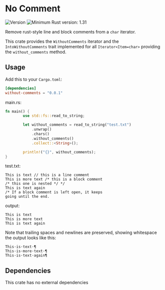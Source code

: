 # No Comment

![Version](https://img.shields.io/badge/Version-0.0.1-red.svg)
![Minimum Rust version: 1.31](https://img.shields.io/badge/Minimum%20Rust%20Version-1.31-brightgreen.svg)

Remove rust-style line and block comments from a `char` iterator.

This crate provides the `WithoutComments` iterator and the `IntoWithoutComments` trait implemented for
all `Iterator<Item=char>` providing the `without_comments` method.

## Usage

Add this to your `Cargo.toml`:

```toml
[dependencies]
without-comments = "0.0.1"
```

main.rs:
```rust
fn main() {
        use std::fs::read_to_string;

        let without_comments = read_to_string("test.txt")
            .unwrap()
            .chars()
            .without_comments()
            .collect::<String>();

        println!("{}", without_comments);
}
```

test.txt:
```text
This is text // this is a line comment
This is more text /* this is a block comment
/* this one is nested */ */
This is text again
/* If a block comment is left open, it keeps
going until the end.
```

output:
```text
This is text 
This is more text 
This is text again

```

Note that trailing spaces and newlines are preserved, showing whitespace
the output looks like this:

```text
This·is·text·¶
This·is·more·text·¶
This·is·text·again¶

```

## Dependencies

This crate has no external dependencies
